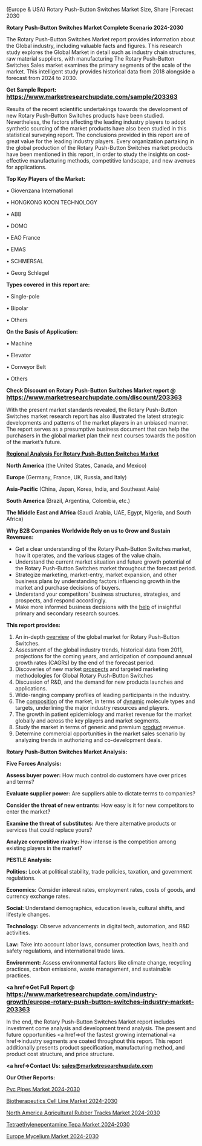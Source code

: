  (Europe & USA) Rotary Push-Button Switches Market Size, Share |Forecast 2030

<strong>Rotary Push-Button Switches Market Complete Scenario 2024-2030</strong>

The Rotary Push-Button Switches Market report provides information about the Global industry, including valuable facts and figures. This research study explores the Global Market in detail such as industry chain structures, raw material suppliers, with manufacturing The Rotary Push-Button Switches Sales market examines the primary segments of the scale of the market. This intelligent study provides historical data from 2018 alongside a forecast from 2024 to 2030.

<strong>Get Sample Report: <a href=https://www.marketresearchupdate.com/sample/203363><font size=3 color=#0000ff>https://www.marketresearchupdate.com/sample/203363</font></a></strong>

Results of the recent scientific undertakings towards the development of new Rotary Push-Button Switches products have been studied. Nevertheless, the factors affecting the leading industry players to adopt synthetic sourcing of the market products have also been studied in this statistical surveying report. The conclusions provided in this report are of great value for the leading industry players. Every organization partaking in the global production of the Rotary Push-Button Switches market products have been mentioned in this report, in order to study the insights on cost-effective manufacturing methods, competitive landscape, and new avenues for applications.

<strong>Top Key Players of the Market:</strong>

• Giovenzana International

• HONGKONG KOON TECHNOLOGY

• ABB

• DOMO

• EAO France

• EMAS

• SCHMERSAL

• Georg Schlegel

<strong>Types covered in this report are: </strong>

• Single-pole

• Bipolar

• Others

<strong>On the Basis of Application:</strong>

• Machine

• Elevator

• Conveyor Belt

• Others

<strong>Check Discount on Rotary Push-Button Switches Market report @ <a href=https://www.marketresearchupdate.com/discount/203363><font size=3 color=#0000ff>https://www.marketresearchupdate.com/discount/203363</font></a></strong>

With the present market standards revealed, the Rotary Push-Button Switches market research report has also illustrated the latest strategic developments and patterns of the market players in an unbiased manner. The report serves as a presumptive business document that can help the purchasers in the global market plan their next courses towards the position of the market’s future.

<strong><u><b>Regional Analysis For Rotary Push-Button Switches Market</b></u></strong>

<strong><b>North America</b></strong> (the United States, Canada, and Mexico)

<strong><b>Europe </b></strong>(Germany, France, UK, Russia, and Italy)

<strong><b>Asia-Pacific</b></strong> (China, Japan, Korea, India, and Southeast Asia)

<strong><b>South America</b></strong> (Brazil, Argentina, Colombia, etc.)

<strong><b>The Middle East and Africa</b></strong> (Saudi Arabia, UAE, Egypt, Nigeria, and South Africa)

<strong>Why B2B Companies Worldwide Rely on us to Grow and Sustain Revenues:</strong>
<ul>
  <li>Get a clear understanding of the Rotary Push-Button Switches market, how it operates, and the various stages of the value chain.</li>
  <li>Understand the current market situation and future growth potential of the Rotary Push-Button Switches market throughout the forecast period.</li>
  <li>Strategize marketing, market-entry, market expansion, and other business plans by understanding factors influencing growth in the market and purchase decisions of buyers.</li>
  <li>Understand your competitors’ business structures, strategies, and prospects, and respond accordingly.</li>
  <li>Make more informed business decisions with the <a href=ASDF991299>help</a> of insightful primary and secondary research sources.</li>
</ul>
<strong>This report provides:</strong>
<ol>
  <li>An in-depth <a href=>overview</a> of the global market for Rotary Push-Button Switches.</li>
  <li>Assessment of the global industry trends, historical data from 2011, projections for the coming years, and anticipation of compound annual growth rates (CAGRs) by the end of the forecast period.</li>
  <li>Discoveries of new market <a href=>prospects</a> and targeted marketing methodologies for Global Rotary Push-Button Switches</li>
  <li>Discussion of R&amp;D, and the demand for new products launches and applications.</li>
  <li>Wide-ranging company profiles of leading participants in the industry.</li>
  <li>The <a href=ASDF881288>composition</a> of the market, in terms of <a href=>dynamic</a> molecule types and targets, underlining the major industry resources and players.</li>
  <li>The growth in patient epidemiology and market revenue for the market globally and across the key players and market segments.</li>
  <li>Study the market in terms of generic and premium <a href=>product</a> revenue.</li>
  <li>Determine commercial opportunities in the market sales scenario by analyzing trends in authorizing and co-development deals.</li>
</ol>

<strong>Rotary Push-Button Switches Market Analysis:</strong>

<strong>Five Forces Analysis:</strong>

<strong>Assess buyer power:</strong> How much control do customers have over prices and terms?

<strong>Evaluate supplier power:</strong> Are suppliers able to dictate terms to companies?

<strong>Consider the threat of new entrants:</strong> How easy is it for new competitors to enter the market?

<strong>Examine the threat of substitutes:</strong> Are there alternative products or services that could replace yours?

<strong>Analyze competitive rivalry:</strong> How intense is the competition among existing players in the market?

<strong>PESTLE Analysis:</strong>

<strong>Politics:</strong> Look at political stability, trade policies, taxation, and government regulations.

<strong>Economics:</strong> Consider interest rates, employment rates, costs of goods, and currency exchange rates.

<strong>Social:</strong> Understand demographics, education levels, cultural shifts, and lifestyle changes.

<strong>Technology:</strong> Observe advancements in digital tech, automation, and R&D activities.

<strong>Law:</strong> Take into account labor laws, consumer protection laws, health and safety regulations, and international trade laws.

<strong>Environment:</strong> Assess environmental factors like climate change, recycling practices, carbon emissions, waste management, and sustainable practices.

<strong><a href=>Get Full Report</a> @ <a href=https://www.marketresearchupdate.com/industry-growth/europe-rotary-push-button-switches-industry-market-203363><font size=3 color=#0000ff>https://www.marketresearchupdate.com/industry-growth/europe-rotary-push-button-switches-industry-market-203363</font></a></strong>

In the end, the Rotary Push-Button Switches Market report includes investment come analysis and development trend analysis. The present and future opportunities <a href=>of</a> the fastest growing international <a href=>industry</a> segments are coated throughout this report. This report additionally presents product specification, manufacturing method, and product cost structure, and price structure.

<strong><a href=><strong>Contact Us:</strong></a></strong>
<strong>sales@marketresearchupdate.com</strong>

<strong>Our Other Reports:</strong>

<a href=https://www.linkedin.com/pulse/pvc-pipes-market-industry-analysis-segments-top>Pvc Pipes Market 2024-2030</a>

<a href=https://www.linkedin.com/pulse/biotherapeutics-cell-line-market-analysis-segment>Biotherapeutics Cell Line Market 2024-2030</a>

<a href=https://www.linkedin.com/pulse/north-america-agricultural-rubber-tracks-market-1f>North America Agricultural Rubber Tracks Market 2024-2030</a>

<a href=https://www.linkedin.com/pulse/tetraethylenepentamine-tepa-market-2023-latest-wskhf/>Tetraethylenepentamine Tepa Market 2024-2030</a>

<a href=https://www.linkedin.com/pulse/europe-mycelium-market-research-report-2023-share-9zcff/>Europe Mycelium Market 2024-2030</a>

